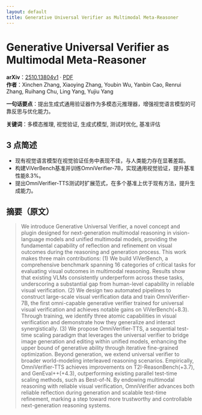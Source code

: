```yaml
---
layout: default
title: Generative Universal Verifier as Multimodal Meta-Reasoner
---
```


# Generative Universal Verifier as Multimodal Meta-Reasoner
**arXiv**：[2510.13804v1](https://arxiv.org/abs/2510.13804) · [PDF](https://arxiv.org/pdf/2510.13804.pdf)  
**作者**：Xinchen Zhang, Xiaoying Zhang, Youbin Wu, Yanbin Cao, Renrui Zhang, Ruihang Chu, Ling Yang, Yujiu Yang  

**一句话要点**：提出生成式通用验证器作为多模态元推理器，增强视觉语言模型的可靠反思与优化能力。

**关键词**：多模态推理, 视觉验证, 生成式模型, 测试时优化, 基准评估

## 3 点简述
- 现有视觉语言模型在视觉验证任务中表现不佳，与人类能力存在显著差距。
- 构建ViVerBench基准并训练OmniVerifier-7B，实现通用视觉验证，提升基准性能8.3%。
- 提出OmniVerifier-TTS测试时扩展范式，在多个基准上优于现有方法，提升生成能力。

## 摘要（原文）

> We introduce Generative Universal Verifier, a novel concept and plugin
> designed for next-generation multimodal reasoning in vision-language models and
> unified multimodal models, providing the fundamental capability of reflection
> and refinement on visual outcomes during the reasoning and generation process.
> This work makes three main contributions: (1) We build ViVerBench, a
> comprehensive benchmark spanning 16 categories of critical tasks for evaluating
> visual outcomes in multimodal reasoning. Results show that existing VLMs
> consistently underperform across these tasks, underscoring a substantial gap
> from human-level capability in reliable visual verification. (2) We design two
> automated pipelines to construct large-scale visual verification data and train
> OmniVerifier-7B, the first omni-capable generative verifier trained for
> universal visual verification and achieves notable gains on ViVerBench(+8.3).
> Through training, we identify three atomic capabilities in visual verification
> and demonstrate how they generalize and interact synergistically. (3) We
> propose OmniVerifier-TTS, a sequential test-time scaling paradigm that
> leverages the universal verifier to bridge image generation and editing within
> unified models, enhancing the upper bound of generative ability through
> iterative fine-grained optimization. Beyond generation, we extend universal
> verifier to broader world-modeling interleaved reasoning scenarios.
> Empirically, OmniVerifier-TTS achieves improvements on T2I-ReasonBench(+3.7),
> and GenEval++(+4.3), outperforming existing parallel test-time scaling methods,
> such as Best-of-N. By endowing multimodal reasoning with reliable visual
> verification, OmniVerifier advances both reliable reflection during generation
> and scalable test-time refinement, marking a step toward more trustworthy and
> controllable next-generation reasoning systems.

